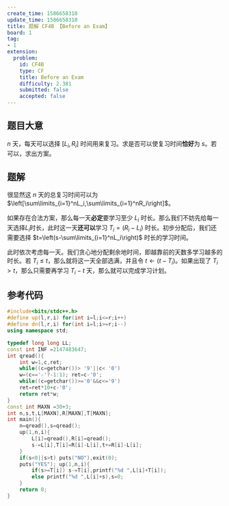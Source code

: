 ```yaml
---
create_time: 1586658310
update_time: 1586658310
title: 题解 CF4B 【Before an Exam】
board: 1
tag:
- 1
extension:
  problem:
    id: CF4B
    type: CF
    title: Before an Exam
    difficulty: 2.381
    submitted: false
    accepted: false
---
```


## 题目大意

$n$ 天，每天可以选择 $[L_i,R_i]$ 时间用来复习。求是否可以使复习时间**恰好**为 $s$。若可以，求出方案。

## 题解

很显然这 $n$ 天的总复习时间可以为 $\left[\sum\limits_{i=1}^nL_i,\sum\limits_{i=1}^nR_i\right]$。

如果存在合法方案，那么每一天**必定**要学习至少 $L_i$ 时长。那么我们不妨先给每一天选择$L_i$时长，此时这一天**还可以**学习 $T_i=(R_i-L_i)$ 时长。初步分配后，我们还需要选择 $t=\left(s-\sum\limits_{i=1}^nL_i\right)$ 时长的学习时间。

此时依次考虑每一天。我们贪心地分配剩余地时间，即越靠前的天数多学习越多的时长。若 $T_i\le t$，那么就将这一天全部选满，并且令 $t\gets (t-T_i)$。如果出现了 
 $T_i>t$，那么只需要再学习 $T_i-t$ 天，那么就可以完成学习计划。

## 参考代码

```cpp
#include<bits/stdc++.h>
#define up(l,r,i) for(int i=l;i<=r;i++)
#define dn(l,r,i) for(int i=l;i>=r;i--)
using namespace std;

typedef long long LL;
const int INF =2147483647;
int qread(){
    int w=1,c,ret;
    while((c=getchar())> '9'||c< '0')
    w=(c=='-'?-1:1); ret=c-'0';
    while((c=getchar())>='0'&&c<='9')
    ret=ret*10+c-'0';
    return ret*w;
}
const int MAXN =30+3;
int n,s,t,L[MAXN],R[MAXN],T[MAXN];
int main(){
    n=qread(),s=qread();
    up(1,n,i){
        L[i]=qread(),R[i]=qread();
        s-=L[i],T[i]=R[i]-L[i],t+=R[i]-L[i];
    }
    if(s<0||s>t) puts("NO"),exit(0);
    puts("YES"); up(1,n,i){
        if(s>=T[i]) s-=T[i],printf("%d ",L[i]+T[i]);
        else printf("%d ",L[i]+s),s=0;
    }
    return 0;
}
